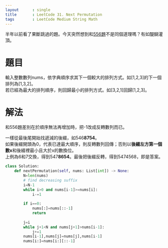 ```yaml
---
layout      : single
title       : LeetCode 31. Next Permutation
tags 		: LeetCode Medium String Math 
---
```

半年以前看了果斷跳過的題。今天突然想到和[556題](/leetcode-556-next-greater-element-iii)不是同個道理嗎？有如醍醐灌頂。

# 題目
輸入整數數列nums，依字典順序求其下一個較大的排列方式。如[1,2,3]的下一個排列為[1,3,2]。  
若已經為最大的排列順序，則回歸最小的排列方式。如[3,2,1]回歸[1,2,3]。

# 解法
和556題差別在於順序無法再增加時，把-1改成反轉數列而已。  

一樣從最後尾開始找遞減的後綴，如546**8754**。  
如果後綴開頭為0，代表已達最大順序，則反轉數列回傳；否則以**後綴左方第一個數x**和後綴裡最小且大於x的數換位。  
上例為6和7交換，得到547**8654**。最後把後綴反轉，得到5474568，即是答案。

```python
class Solution:
    def nextPermutation(self, nums: List[int]) -> None:
        N=len(nums)
        # find decreasing suffix
        i=N-1
        while i>0 and nums[i-1]>=nums[i]:
            i-=1
        
        if i==0:
            nums[:]=nums[::-1]
            return 
        
        j=i
        while j+1<N and nums[j+1]>nums[i-1]:
            j+=1
        nums[i-1],nums[j]=nums[j],nums[i-1]
        nums[i:]=nums[i:][::-1]
```

